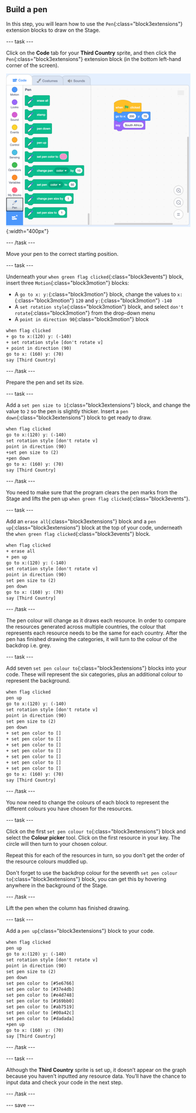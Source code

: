 ## Build a pen

In this step, you will learn how to use the `Pen`{:class="block3extensions"} extension blocks to draw on the Stage.

--- task ---

Click on the **Code** tab for your **Third Country** sprite, and then click the `Pen`{:class="block3extensions"} extension block (in the bottom left-hand corner of the screen).

![png of pen extension block](images/pen-extension.png){:width="400px"}

--- /task ---

Move your pen to the correct starting position.

--- task ---

Underneath your `when green flag clicked`{:class="block3events"} block, insert three `Motion`{:class="block3motion"} blocks: 
+ A `go to x: y:`{:class="block3motion"} block, change the values to `x:`{:class="block3motion"} `120` and `y:`{:class="block3motion"} `-140` 
+ A `set rotation style`{:class="block3motion"} block, and select `don't rotate`{:class="block3motion"} from the drop-down menu
+ A `point in direction 90`{:class="block3motion"} block

```blocks3
when flag clicked
+ go to x:(120) y: (-140)
+ set rotation style [don't rotate v]
+ point in direction (90)
go to x: (160) y: (70)
say [Third Country]
```

--- /task ---

Prepare the pen and set its size.

--- task ---

Add a `set pen size to 1`{:class="block3extensions"} block, and change the value to `2` so the pen is slightly thicker. Insert a `pen down`{:class="block3extensions"} block to get ready to draw.

```blocks3
when flag clicked
go to x:(120) y: (-140)
set rotation style [don't rotate v]
point in direction (90)
+set pen size to (2)
+pen down
go to x: (160) y: (70)
say [Third Country]
```

--- /task ---

You need to make sure that the program clears the pen marks from the Stage and lifts the pen up `when green flag clicked`{:class="block3events"}.

--- task ---

Add an `erase all`{:class="block3extensions"} block and a `pen up`{:class="block3extensions"} block at the top of your code, underneath the `when green flag clicked`{:class="block3events"} block.  

```blocks3
when flag clicked
+ erase all
+ pen up
go to x:(120) y: (-140)
set rotation style [don't rotate v]
point in direction (90)
set pen size to (2)
pen down
go to x: (160) y: (70)
say [Third Country]
```

--- /task ---

The pen colour will change as it draws each resource. In order to compare the resources generated across multiple countries, the colour that represents each resource needs to be the same for each country. After the pen has finished drawing the categories, it will turn to the colour of the backdrop i.e. grey.

--- task ---

Add seven `set pen colour to`{:class="block3extensions"} blocks into your code. These will represent the six categories, plus an additional colour to represent the background.

```blocks3
when flag clicked
pen up
go to x:(120) y: (-140)
set rotation style [don't rotate v]
point in direction (90)
set pen size to (2)
pen down
+ set pen color to []
+ set pen color to []
+ set pen color to []
+ set pen color to []
+ set pen color to []
+ set pen color to []
+ set pen color to []
go to x: (160) y: (70)
say [Third Country]
```

--- /task ---

You now need to change the colours of each block to represent the different colours you have chosen for the resources. 

--- task ---

Click on the first `set pen colour to`{:class="block3extensions"} block and select the **Colour picker** tool. Click on the first resource in your key. The circle will then turn to your chosen colour. 

Repeat this for each of the resources in turn, so you don't get the order of the resource colours muddled up. 

Don't forget to use the backdrop colour for the seventh `set pen colour to`{:class="block3extensions"} block, you can get this by hovering anywhere in the background of the Stage.

--- /task ---

Lift the pen when the column has finished drawing.

--- task ---

Add a `pen up`{:class="block3extensions"} block to your code.

```blocks3
when flag clicked
pen up
go to x:(120) y: (-140)
set rotation style [don't rotate v]
point in direction (90)
set pen size to (2)
pen down
set pen color to [#5e6766]
set pen color to [#37e4db]
set pen color to [#e4d748]
set pen color to [#169bb0]
set pen color to [#ab7519]
set pen color to [#00a42c]
set pen color to [#dadada]
+pen up
go to x: (160) y: (70)
say [Third Country]
```

--- /task ---

--- task ---

Although the **Third Country** sprite is set up, it doesn’t appear on the graph because you haven't inputted any resource data. You’ll have the chance to input data and check your code in the next step.

--- /task ---

--- save ---
